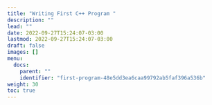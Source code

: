 ```yaml
---
title: "Writing First C++ Program "
description: ""
lead: ""
date: 2022-09-27T15:24:07-03:00
lastmod: 2022-09-27T15:24:07-03:00
draft: false
images: []
menu:
  docs:
    parent: ""
    identifier: "first-program-48e5dd3ea6caa99792ab5faf396a536b"
weight: 30
toc: true
---
```

